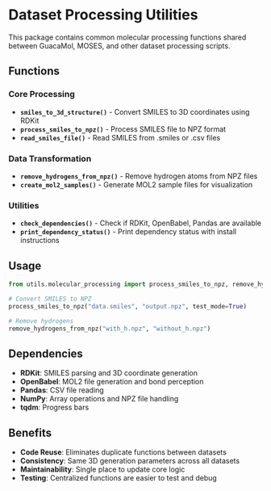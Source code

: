# Dataset Processing Utilities

This package contains common molecular processing functions shared between GuacaMol, MOSES, and other dataset processing scripts.

## Functions

### Core Processing
- **`smiles_to_3d_structure()`** - Convert SMILES to 3D coordinates using RDKit
- **`process_smiles_to_npz()`** - Process SMILES file to NPZ format
- **`read_smiles_file()`** - Read SMILES from .smiles or .csv files

### Data Transformation  
- **`remove_hydrogens_from_npz()`** - Remove hydrogen atoms from NPZ files
- **`create_mol2_samples()`** - Generate MOL2 sample files for visualization

### Utilities
- **`check_dependencies()`** - Check if RDKit, OpenBabel, Pandas are available
- **`print_dependency_status()`** - Print dependency status with install instructions

## Usage

```python
from utils.molecular_processing import process_smiles_to_npz, remove_hydrogens_from_npz

# Convert SMILES to NPZ
process_smiles_to_npz("data.smiles", "output.npz", test_mode=True)

# Remove hydrogens
remove_hydrogens_from_npz("with_h.npz", "without_h.npz")
```

## Dependencies

- **RDKit**: SMILES parsing and 3D coordinate generation
- **OpenBabel**: MOL2 file generation and bond perception  
- **Pandas**: CSV file reading
- **NumPy**: Array operations and NPZ file handling
- **tqdm**: Progress bars

## Benefits

- **Code Reuse**: Eliminates duplicate functions between datasets
- **Consistency**: Same 3D generation parameters across all datasets
- **Maintainability**: Single place to update core logic
- **Testing**: Centralized functions are easier to test and debug
